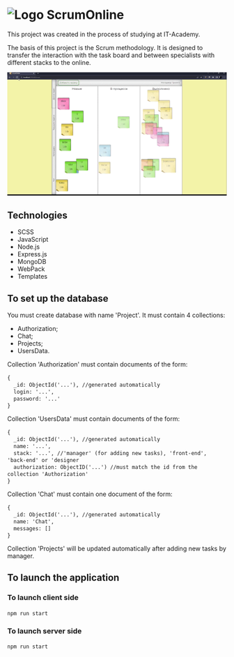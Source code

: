 # <img src="client/img/favicon.ico" alt="Logo"> ScrumOnline
<p>This project was created in the process of studying at IT-Academy.</p>
<p>The basis of this project is the Scrum methodology.
It is designed to transfer the interaction with the task board and between specialists with different stacks to the online.</p>

<img src="demo/demo.gif" alt="Demo">

<h2>Technologies</h2>

<ul>
  <li>SCSS</li>
  <li>JavaScript</li>
  <li>Node.js</li>
  <li>Express.js</li>
  <li>MongoDB</li>
  <li>WebPack</li>
  <li>Templates</li>
</ul>

<h2>To set up the database</h2>

You must create database with name 'Project'.
It must contain 4 collections:
<ul>
  <li>Authorization;</li>
  <li>Chat;</li>
  <li>Projects;</li>
  <li>UsersData.</li>
</ul>

Collection 'Authorization' must contain documents of the form:

```
{
  _id: ObjectId('...'), //generated automatically
  login: '...',
  password: '...'
}
```

Collection 'UsersData' must contain documents of the form:

```
{
  _id: ObjectId('...'), //generated automatically
  name: '...',
  stack: '...', //'manager' (for adding new tasks), 'front-end', 'back-end' or 'designer
  authorization: ObjectID('...') //must match the id from the collection 'Authorization'
}
```

Collection 'Chat' must contain one document of the form:

```
{
  _id: ObjectId('...'), //generated automatically
  name: 'Chat',
  messages: []
}
```

Collection 'Projects' will be updated automatically after adding new tasks by manager.

<h2>To launch the application</h2>

<h3>To launch client side</h3>

`npm run start`

<h3>To launch server side</h3>

`npm run start`
